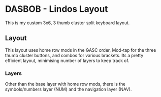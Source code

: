 # DASBOB - Lindos Layout
This is my custom 3x6, 3 thumb cluster split keyboard layout.

## Layout
This layout uses home row mods in the GASC order, Mod-tap for the three thumb cluster buttons, and combos for various brackets.
Its a pretty efficient layout, minimising number of layers to keep track of. 

### Layers 
Other than the base layer with home row mods, there is the symbols/numbers layer (NUM) and the navigation layer (NAV).


